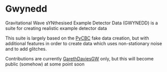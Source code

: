# Gwynedd

Gravitational Wave sYNthesised Example Detector Data (GWYNEDD) is a suite for creating realistic example detector data

This suite is largely based on the [PyCBC](https://www.pycbc.org) fake data creation, but with additional features in order to create data which uses non-stationary noise and to add glitches.

Contributions are currently [GarethDaviesGW](https://github.com/GarethDaviesGW) only, but this will become public (somehow) at some point soon
